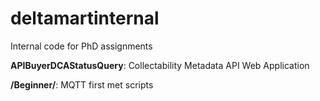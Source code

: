 # deltamartinternal
Internal code for PhD assignments

**APIBuyerDCAStatusQuery**:
Collectability Metadata API Web Application

**/Beginner/**:
MQTT first met scripts
